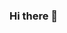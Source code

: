 ### Hi there 👋

<!--
**niemacodes/niemacodes** is a ✨ _special_ ✨ repository because its `README.md` (this file) appears on your GitHub profile.

👋🏽 Hi, I'm Nima.

🌇 I’m a New York'er at heart who was born in Khartoum, Sudan and has developed a passion for decentralization and renewable energy technology. I am currently based in Los Angeles, California. 

💻 I started to learn to code 6 years ago while pursuing a Computer Science degree at Community College. Since then, I've worked on countless freelance projects and have been involved with a handful of organizations in my coding journey that have taught me skills like Android Development, Machine Learning & Artificial Intelligence and Data Science. 

👩🏾‍💻 Today, I'm working as a Software Engineer with the amazing team at Hlgn, Inc, and am getting into blockchain development on my own time. I'm currently learning more about Web 3.0 through Learn Web 3.0 DAO, Alchemy's #RoadToWeb3 Course, Buildspaces awesome tutorials, and many other resources! :-)   

🏔 In my free time, you can find me dabbling in Web 3.0 projects, creating passive income streams, reselling items found at auctions and thrift stores, and teaching others how to attain financial freedom! I also spend my time instructing other woman and minority youth to consider careers in STEM & teach them how to learn to code as well at various non-profit organizations.

💪🏽 Some of my skills include Android Development, Project Management, Product Design, UI/UX Interfaces, and Graphic Design. I am also fluent in the Arabic language. 

👋🏽 Feel free to reach out to chat! I love meeting new people & collaborating as well. Looking forward to buidling. WAGMI !!!! 

